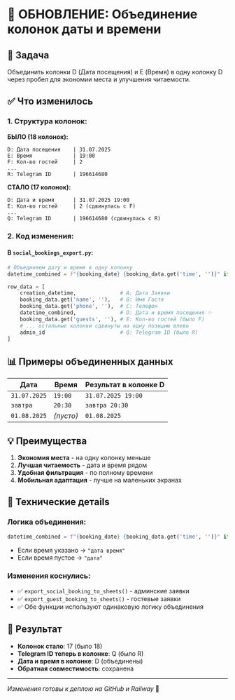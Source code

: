 # 🔄 ОБНОВЛЕНИЕ: Объединение колонок даты и времени

## 🎯 Задача
Объединить колонки D (Дата посещения) и E (Время) в одну колонку D через пробел для экономии места и улучшения читаемости.

## ✅ Что изменилось

### 1. Структура колонок:
**БЫЛО (18 колонок):**
```
D: Дата посещения    | 31.07.2025
E: Время             | 19:00
F: Кол-во гостей     | 2
...
R: Telegram ID       | 196614680
```

**СТАЛО (17 колонок):**
```
D: Дата и время      | 31.07.2025 19:00
E: Кол-во гостей     | 2 (сдвинулась с F)
...
Q: Telegram ID       | 196614680 (сдвинулась с R)
```

### 2. Код изменения:

#### В `social_bookings_export.py`:
```python
# Объединяем дату и время в одну колонку
datetime_combined = f"{booking_date} {booking_data.get('time', '')}" if booking_data.get('time', '') else booking_date

row_data = [
    creation_datetime,              # A: Дата Заявки
    booking_data.get('name', ''),   # B: Имя Гостя
    booking_data.get('phone', ''),  # C: Телефон
    datetime_combined,              # D: Дата и время посещения ✨
    booking_data.get('guests', ''), # E: Кол-во гостей (было F)
    # ... остальные колонки сдвинуты на одну позицию влево
    admin_id                        # Q: Telegram ID (было R)
]
```

## 📊 Примеры объединенных данных

| Дата | Время | Результат в колонке D |
|------|-------|----------------------|
| `31.07.2025` | `19:00` | `31.07.2025 19:00` |
| `завтра` | `20:30` | `завтра 20:30` |
| `01.08.2025` | *(пусто)* | `01.08.2025` |

## 💡 Преимущества

1. **Экономия места** - на одну колонку меньше
2. **Лучшая читаемость** - дата и время рядом
3. **Удобная фильтрация** - по полному времени
4. **Мобильная адаптация** - лучше на маленьких экранах

## 🔧 Технические детails

### Логика объединения:
```python
datetime_combined = f"{booking_date} {booking_data.get('time', '')}" if booking_data.get('time', '') else booking_date
```

- Если время указано → `"дата время"`
- Если время пустое → `"дата"`

### Изменения коснулись:
- ✅ `export_social_booking_to_sheets()` - админские заявки
- ✅ `export_guest_booking_to_sheets()` - гостевые заявки
- ✅ Обе функции используют одинаковую логику объединения

## 🎯 Результат

- **Колонок стало**: 17 (было 18)
- **Telegram ID теперь в колонке**: Q (было R)  
- **Дата и время в колонке**: D (объединены)
- **Обратная совместимость**: сохранена

---

*Изменения готовы к деплою на GitHub и Railway* 🚀
